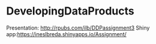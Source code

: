 # DevelopingDataProducts
 Presentation: http://rpubs.com/ilb/DDPassignment3
 Shiny app:https://ineslbreda.shinyapps.io/Assignment/
